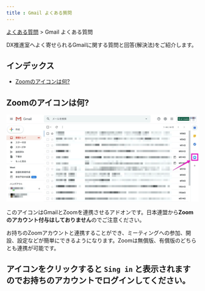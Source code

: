 ```yaml
---
title : Gmail よくある質問
---
```


[よくある質問](../../Faq.md) > Gmail よくある質問

DX推進室へよく寄せられるGmailに関する質問と回答(解決法)をご紹介します。

## インデックス
- [Zoomのアイコンは何?](#Zoomのアイコンは何)


## Zoomのアイコンは何?
![](img/01.jpg)

このアイコンはGmailとZoomを連携させるアドオンです。日本連盟から**Zoomのアカウント付与はしておりません**のでご注意ください。

お持ちのZoomアカウントと連携することができ、ミーティングへの参加、開設、設定などが簡単にできるようになります。Zoomは無償版、有償版のどちらとも連携が可能です。

アイコンをクリックすると `Sing in` と表示されますのでお持ちのアカウントでログインしてください。
---